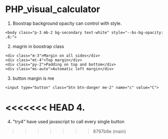 # PHP_visual_calculator
1. Boostrap background opacity can control with style.
```
<body class="p-3 mb-2 bg-secondary text-white" style="--bs-bg-opacity: .8;">

``` 
2. magrin in boostrap class
```
<div class="m-3">Margin on all sides</div>
<div class="mt-4">Top margin</div>
<div class="py-2">Padding on top and bottom</div>
<div class="ms-auto">Automatic left margin</div>

```
3. button margin is me
```
<input type="button" class="btn btn-danger me-2" name="c" value="C">
```
<<<<<<< HEAD
4. 
=======
4. "try4" have used javascript to call every single button 
>>>>>>> 8797b6e (main)
